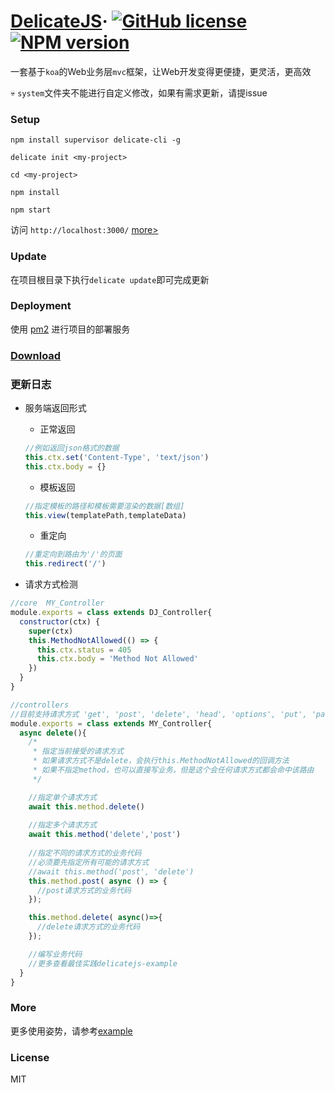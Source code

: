 # [DelicateJS](http://www.sunyangjie.com/2018/04/29/nodejs%E7%89%88web%E4%B8%9A%E5%8A%A1%E5%B1%82%E6%A1%86%E6%9E%B6/)&middot; [![GitHub license](https://img.shields.io/badge/license-MIT-blue.svg)](https://github.com/delicatejs/delicatejs/blob/master/LICENSE) [![NPM version](https://img.shields.io/npm/v/delicate-cli.svg)](https://www.npmjs.com/package/delicate-cli)

一套基于`koa`的Web业务层`mvc`框架，让Web开发变得更便捷，更灵活，更高效

💀 `system`文件夹不能进行自定义修改，如果有需求更新，请提issue 

### Setup
```
npm install supervisor delicate-cli -g

delicate init <my-project>

cd <my-project>

npm install

npm start
```

访问 `http://localhost:3000/` [more>](https://github.com/delicatejs)

### Update

在项目根目录下执行`delicate update`即可完成更新

### Deployment

使用 [pm2](https://github.com/Unitech/pm2) 进行项目的部署服务

### [Download](https://github.com/delicatejs/delicatejs/archive/0.0.1.zip)

### 更新日志

- 服务端返回形式
  - 正常返回
  ```js
  //例如返回json格式的数据
  this.ctx.set('Content-Type', 'text/json')	
  this.ctx.body = {}
  ```

  - 模板返回
  ```js
  //指定模板的路径和模板需要渲染的数据[数组]
  this.view(templatePath,templateData)  
  ```

  - 重定向
  ```js
  //重定向到路由为'/'的页面
  this.redirect('/')
  ```


- 请求方式检测

```js
//core  MY_Controller
module.exports = class extends DJ_Controller{
  constructor(ctx) { 
    super(ctx)				
    this.MethodNotAllowed(() => {
      this.ctx.status = 405
      this.ctx.body = 'Method Not Allowed'
    })
  }
}

//controllers
//目前支持请求方式 'get', 'post', 'delete', 'head', 'options', 'put', 'patch'
module.exports = class extends MY_Controller{
  async delete(){
    /*
     * 指定当前接受的请求方式
     * 如果请求方式不是delete，会执行this.MethodNotAllowed的回调方法
     * 如果不指定method，也可以直接写业务，但是这个会任何请求方式都会命中该路由  
     */

    //指定单个请求方式
    await this.method.delete()
    
    //指定多个请求方式
    await this.method('delete','post')
    
    //指定不同的请求方式的业务代码
    //必须要先指定所有可能的请求方式
    //await this.method('post', 'delete')
    this.method.post( async () => {
      //post请求方式的业务代码
    });

    this.method.delete( async()=>{
      //delete请求方式的业务代码
    });

    //编写业务代码 
    //更多查看最佳实践delicatejs-example    
  }
}
```

### More

更多使用姿势，请参考[example](https://github.com/delicatejs/delicatejs-example)

### License

MIT